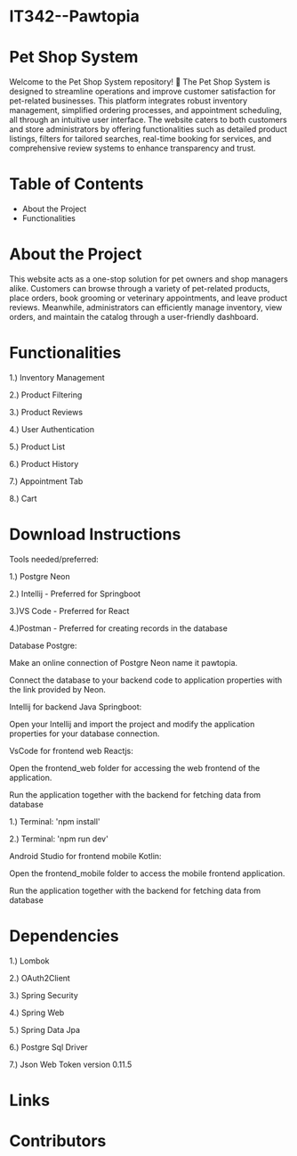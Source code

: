 # IT342--Pawtopia

# Pet Shop System
Welcome to the Pet Shop System repository! 🚀
The Pet Shop System is designed to streamline operations and improve customer satisfaction for pet-related businesses. This platform integrates robust inventory management, simplified ordering processes, and appointment scheduling, all through an intuitive user interface. The website caters to both customers and store administrators by offering functionalities such as detailed product listings, filters for tailored searches, real-time booking for services, and comprehensive review systems to enhance transparency and trust.

# Table of Contents
- About the Project
- Functionalities

# About the Project
This website acts as a one-stop solution for pet owners and shop managers alike. Customers can browse through a variety of pet-related products, place orders, book grooming or veterinary appointments, and leave product reviews. Meanwhile, administrators can efficiently manage inventory, view orders, and maintain the catalog through a user-friendly dashboard.

# Functionalities

1.) Inventory Management

2.) Product Filtering

3.) Product Reviews

4.) User Authentication

5.) Product List

6.) Product History

7.) Appointment Tab

8.) Cart

# Download Instructions

Tools needed/preferred:

1.) Postgre Neon

2.) Intellij - Preferred for Springboot

3.)VS Code - Preferred for React

4.)Postman - Preferred for creating records in the database

Database Postgre:

Make an online connection of Postgre Neon name it pawtopia.

Connect the database to your backend code to application properties with the link provided by Neon.

Intellij for backend Java Springboot:

Open your Intellij and import the project and modify the application properties for your database connection.

VsCode for frontend web Reactjs:

Open the frontend_web folder for accessing the web frontend of the application.

Run the application together with the backend for fetching data from database

1.) Terminal: 'npm install'

2.) Terminal: 'npm run dev'

Android Studio for frontend mobile Kotlin:

Open the frontend_mobile folder to access the mobile frontend application.

Run the application together with the backend for fetching data from database

# Dependencies
1.) Lombok

2.) OAuth2Client

3.) Spring Security

4.) Spring Web

5.) Spring Data Jpa

6.) Postgre Sql Driver

7.) Json Web Token version 0.11.5


# Links

# Contributors
